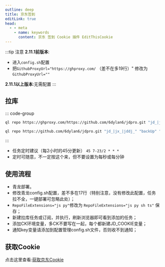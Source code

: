 ```yaml
---
outline: deep
title: 京东签到
editLink: true
head:
  - - meta
    - name: keywords
      content: 京东 签到 Cookie 插件 EditThisCookie
---
```

:::tip 注意
**2.11.1前版本**:
- 进入`config.sh`配置
- 把`GithubProxyUrl="https://ghproxy.com/` （差不在多19行）" 修改为`GithubProxyUrl=""`

**2.11.1以上版本**:无需配置
:::
## 拉库
::: code-group
```sh [国内机（带代理）]
ql repo https://ghproxy.com/https://github.com/6dylan6/jdpro.git "jd_|jx_|jddj_" "backUp" "^jd[^_]|USER|JD|function|sendNotify"
```
```sh [国外机（无需代理）]
ql repo https://github.com/6dylan6/jdpro.git "jd_|jx_|jddj_" "backUp" "^jd[^_]|USER|JD|function|sendNotify"
```
:::

- 任务定时建议（每2小时的45分更新） `45 7-23/2 * * *`
- 定时可随意，不一定按这个来，但不要设置为每秒或每分钟

## 使用流程
- 青龙部署。
- 修改青龙config.sh配置，差不多在17行（特别注意，没有修改此配置，任务拉不全，一键部署可忽略此处）；
- `RepoFileExtensions="js py"`修改为 `RepoFileExtensions="js py sh ts"` 保存；
- 新建拉库任务或订阅，并执行，刷新浏览器即可看到添加的任务；
- 添加CK环境变量，多CK不要写在一起，每个都新建JD_COOKIE变量；
- 通知key变量请添加到配置管理config.sh文件，否则收不到通知；

## 获取Cookie
点击这里查看:[获取京东Cookie](/docker/03)